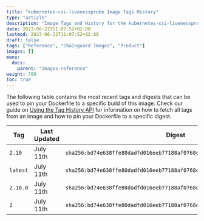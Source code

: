 ```yaml
---
title: "kubernetes-csi-livenessprobe Image Tags History"
type: "article"
description: "Image Tags and History for the kubernetes-csi-livenessprobe Chainguard Image"
date: 2023-06-22T11:07:52+02:00
lastmod: 2023-06-22T11:07:52+02:00
draft: false
tags: ["Reference", "Chainguard Images", "Product"]
images: []
menu:
  docs:
    parent: "images-reference"
weight: 700
toc: true
---
```


The following table contains the most recent tags and digests that can be used to pin your Dockerfile to a specific build of this image. Check our guide on [Using the Tag History API](/chainguard/chainguard-images/using-the-tag-history-api/) for information on how to fetch all tags from an image and how to pin your Dockerfile to a specific digest.

| Tag      | Last Updated | Digest                                                                    |
|----------|--------------|---------------------------------------------------------------------------|
| `2.10`   | July 11th    | `sha256:bd74e638ffe80dadfd016eeb77188af0768cf4e460f74bd819b8195009d3fb2e` |
| `latest` | July 11th    | `sha256:bd74e638ffe80dadfd016eeb77188af0768cf4e460f74bd819b8195009d3fb2e` |
| `2.10.0` | July 11th    | `sha256:bd74e638ffe80dadfd016eeb77188af0768cf4e460f74bd819b8195009d3fb2e` |
| `2`      | July 11th    | `sha256:bd74e638ffe80dadfd016eeb77188af0768cf4e460f74bd819b8195009d3fb2e` |
